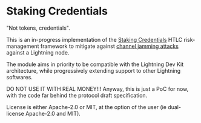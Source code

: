Staking Credentials
===================

"Not tokens, credentials".

This is an in-progress implementation of the [Staking Credentials](https://lists.linuxfoundation.org/pipermail/lightning-dev/2022-November/003754.html) HTLC risk-management framework
to mitigate against [channel jamming attacks](https://jamming-dev.github.io/book/1-impacts.html) against a Lightning node.

The module aims in priority to be compatible with the Lightning Dev Kit architecture, while
progressively extending support to other Lightning softwares.

DO NOT USE IT WITH REAL MONEY!!! Anyway, this is just a PoC for now, with the code far behind
the protocol draft specification.

License is either Apache-2.0 or MIT, at the option of the user (ie dual-license Apache-2.0
and MIT).
